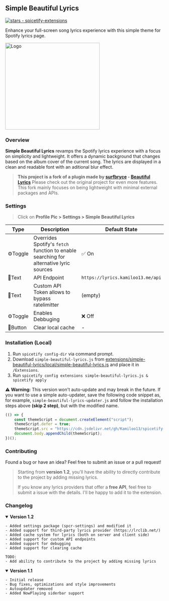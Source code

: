 ## Simple Beautiful Lyrics

<a href="https://github.com/Kamiloo13/spicetify-extensions"><img src="https://img.shields.io/github/stars/Kamiloo13/spicetify-extensions?style=social&amp;logo=data:image/png;base64,iVBORw0KGgoAAAANSUhEUgAAAA4AAAAOCAQAAAC1QeVaAAAAAmJLR0QA/4ePzL8AAACpSURBVBgZBcErCsIAAADQl0SriL9q0uItFLtgsxl1WRCT+AG7sLpi9AYeY21F3QUmhm0w3wMANtYAAAAtma82AABw8fFxBgCAnkwgkOkCMBJ6equkGhpSlZen0JCpUiow0wEdM4FUaQILhSsAOCgtAeZyewBbuTkAPNwB3D0AgNhOzcpKzU4MAHWFSOLnJxEp1AEYq+Ru+vpucpUxAE1HAwADJ00AAAAAf0pmMuwUt9p+AAAAAElFTkSuQmCC" alt="stars - spicetify-extensions"></a>

Enhance your full-screen song lyrics experience with this simple theme for Spotify lyrics page.

<img src="./preview.gif" alt="Logo" width="300" height="275">

### Overview

**Simple Beautiful Lyrics** revamps the Spotify lyrics experience with a focus on simplicity and lightweight. It offers a dynamic background that changes based on the album cover of the current song. The lyrics are displayed in a clean and readable font with an aditional blur effect.

> **This project is a fork of a plugin made by [surfbryce](https://github.com/surfbryce) - [Beautiful Lyrics](https://github.com/surfbryce/beautiful-lyrics)**
> Please check out the original project for even more features. This fork mainly focuses on being lightweight with minimal external packages and APIs.

### Settings

> Click on **Profile Pic > Settings > Simple Beautiful Lyrics**

| Type     | Description                                                                            | Default State                     |
| -------- | -------------------------------------------------------------------------------------- | --------------------------------- |
| ⚙️Toggle | Overrides Spotify's `fetch` function to enable searching for alternative lyric sources | ✅ On                             |
| 📝Text   | API Endpoint                                                                           | `https://lyrics.kamiloo13.me/api` |
| 📝Text   | Custom API Token allows to bypass ratelimitter                                         | (empty)                           |
| ⚙️Toggle | Enables Debbuging                                                                      | ❌ Off                            |
| 📩Button | Clear local cache                                                                      | -                                 |

### Installation (Local)

1. Run `spicetify config-dir` via command prompt.
1. Download `simple-beautiful-lyrics.js` from [extensions/simple-beautiful-lyrics/local/simple-beautiful-lyrics.js](https://github.com/Kamiloo13/spicetify-extensions/blob/main/extensions/simple-beautiful-lyrics/local/simple-beautiful-lyrics.js) and place it in `/Extensions`.
1. Run `spicetify config extensions simple-beautiful-lyrics.js & spicetify apply`

⚠ **Warning:** This version won't auto-update and may break in the future. If you want to use a simple auto-updater, save the following code snippet as, for example, `simple-beautiful-lyrics-updater.js` and follow the installation steps above **(skip 2 step)**, but with the modified name.

```js
(() => {
    const themeScript = document.createElement("script");
    themeScript.defer = true;
    themeScript.src = "https://cdn.jsdelivr.net/gh/Kamiloo13/spicetify-extensions@latest/extensions/simple-beautiful-lyrics/local/simple-beautiful-lyrics.js";
    document.body.appendChild(themeScript);
})();
```

### Contributing

Found a bug or have an idea? Feel free to submit an issue or a pull request!

> Starting from **version 1.2**, you'll have the ability to directly contribute to the project by adding missing lyrics.
>
> If you know any lyrics providers that offer a **free API**, feel free to submit a issue with the details. I'll be happy to add it to the extension.

### Changelog

<details open>
    <summary><b>Version 1.2</b></summary>

    - Added settings package (spcr-settings) and modified it
    - Added support for third-party lyrics provider (https://lrclib.net/)
    - Added cache system for lyrics (both on server and client side)
    - Added support for custom API endpoints
    - Added support for debugging
    - Added support for clearing cache

    TODO:
    - Add ability to contribute to the project by adding missing lyrics

</details>

<details open>
    <summary><b>Version 1.1</b></summary>

    - Initial release
    - Bug fixes, optimizations and style improvements
    - Autoupdater removed
    - Added NowPlaying siderbar support

</details>
